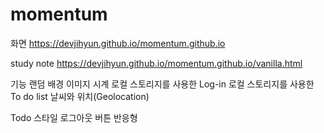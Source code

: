# momentum

화면
https://devjihyun.github.io/momentum.github.io

study note
https://devjihyun.github.io/momentum.github.io/vanilla.html

기능
 랜덤 배경 이미지
 시계
 로컬 스토리지를 사용한 Log-in
 로컬 스토리지를 사용한 To do list
 날씨와 위치(Geolocation)


 Todo
 스타일
 로그아웃 버튼
 반응형
